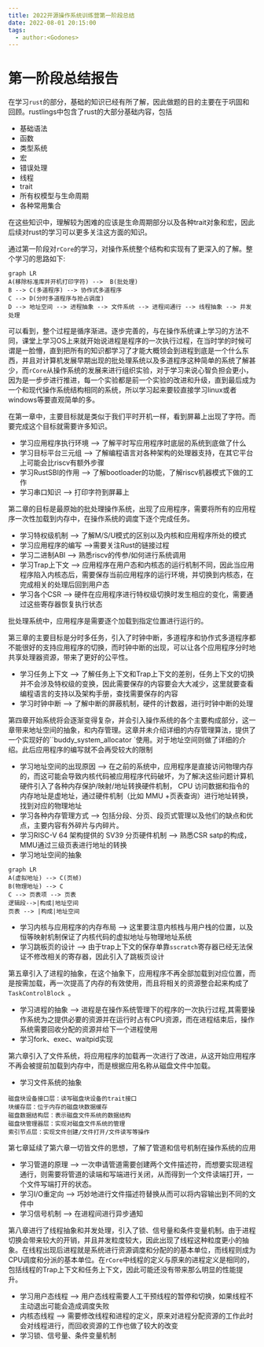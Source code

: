 ```yaml
---
title: 2022开源操作系统训练营第一阶段总结
date: 2022-08-01 20:15:00
tags:  
  - author:<Godones>
---
```


# 第一阶段总结报告

<!-- more -->

在学习`rust`的部分，基础的知识已经有所了解，因此做题的目的主要在于巩固和回顾。rustlings中包含了rust的大部分基础内容，包括

- 基础语法
- 函数
- 类型系统
- 宏
- 错误处理
- 线程
- trait
- 所有权模型与生命周期
- 各种常用集合

在这些知识中，理解较为困难的应该是生命周期部分以及各种trait对象和宏，因此后续对rust的学习可以更多关注这方面的知识。

通过第一阶段对`rCore`的学习，对操作系统整个结构和实现有了更深入的了解。整个学习的思路如下:

```mermaid
graph LR
A(移除标准库并开机打印字符) -->  B(批处理)
B --> C(多道程序) --> 协作式多道程序
C --> D(分时多道程序与抢占调度)
D --> 地址空间 --> 进程抽象 --> 文件系统 --> 进程间通行 --> 线程抽象 --> 并发处理
```

可以看到，整个过程是循序渐进。逐步完善的，与在操作系统课上学习的方法不同，课堂上学习OS上来就开始说进程是程序的一次执行过程，在当时学的时候可谓是一脸懵，直到把所有的知识都学习了才能大概领会到进程到底是一个什么东西，并且对计算机发展早期出现的批处理系统以及多道程序这种简单的系统了解甚少，而`rCore`从操作系统的发展来进行组织实验，对于学习来说心智负担会更小，因为是一步步进行推进，每一个实验都是前一个实验的改进和升级，直到最后成为一个和现代操作系统结构相同的系统，所以学习起来要较直接学习linux或者windows等要直观简单的多。

在第一章中，主要目标就是类似于我们平时开机一样，看到屏幕上出现了字符。而要完成这个目标就需要许多知识。

- 学习应用程序执行环境 --> 了解平时写应用程序时底层的系统到底做了什么
- 学习目标平台三元组 --> 了解编程语言对各种架构的处理器支持，在其它平台上可能会比riscv有额外步骤
- 学习RustSBI的作用 --> 了解bootloader的功能，了解riscv机器模式下做的工作
- 学习串口知识 --> 打印字符到屏幕上

第二章的目标是最原始的批处理操作系统，出现了应用程序，需要将所有的应用程序一次性加载到内存中，在操作系统的调度下逐个完成任务。

- 学习特权级机制 --> 了解M/S/U模式的区别以及内核和应用程序所处的模式
- 学习应用程序的编写 -->需要关注Rust的链接过程
- 学习二进制ABI --> 熟悉riscv的传参/如何进行系统调用
- 学习Trap上下文 --> 应用程序在用户态和内核态的运行机制不同，因此当应用程序陷入内核态后，需要保存当前应用程序的运行环境，并切换到内核态，在完成相关的处理后回到用户态
- 学习各个CSR --> 硬件在应用程序进行特权级切换时发生相应的变化，需要通过这些寄存器恢复执行状态

批处理系统中，应用程序是需要逐个加载到指定位置进行运行的。

第三章的主要目标是分时多任务，引入了时钟中断，多道程序和协作式多道程序都不能很好的支持应用程序的切换，而时钟中断的出现，可以让各个应用程序分时地共享处理器资源，带来了更好的公平性。

- 学习任务上下文 --> 了解任务上下文和Trap上下文的差别，任务上下文的切换并不会涉及特权级的变换，因此需要保存的内容要会大大减少，这里就要查看编程语言的支持以及架构手册，查找需要保存的内容
- 学习时钟中断 --> 了解中断的屏蔽机制，硬件的计数器，进行时钟中断的处理



第四章开始系统将会逐渐变得复杂，并会引入操作系统的各个主要构成部分，这一章带来地址空间的抽象，和内存管理。这章并未介绍详细的内存管理算法，提供了一个实现好的``buddy_system_allocator `使用。对于地址空间则做了详细的介绍。此后应用程序的编写就不会再受较大的限制

- 学习地址空间的出现原因 --> 在之前的系统中，应用程序是直接访问物理内存的，而这可能会导致内核代码被应用程序代码破坏，为了解决这些问题计算机硬件引入了各种内存保护/映射/地址转换硬件机制， CPU 访问数据和指令的内存地址是虚地址，通过硬件机制（比如 MMU +页表查询）进行地址转换，找到对应的物理地址
- 学习各种内存管理方式 --> 包括分段、分页、段页式管理以及他们的缺点和优点，主要内容有外碎片与内碎片。
- 学习RISC-V 64 架构提供的 SV39 分页硬件机制 --> 熟悉CSR satp的构成，MMU通过三级页表进行地址的转换
- 学习地址空间的抽象 

```mermaid
graph LR
A(虚拟地址) --> C(页帧)
B(物理地址) --> C
C --> 页表项 --> 页表 
逻辑段-->|构成|地址空间
页表 --> |构成|地址空间
```

- 学习内核与应用程序的内存布局 -->  这里要注意内核栈与用户栈的位置，以及恒等映射机制保证了内核代码的虚拟地址与物理地址系统
- 学习跳板页的设计 --> 由于trap上下文的保存单靠`sscratch`寄存器已经无法保证不修改相关的寄存器，因此引入了跳板页设计



第五章引入了进程的抽象，在这个抽象下，应用程序不再全部加载到对应位置，而是按需加载，再一次提高了内存的有效使用，而且将相关的资源整合起来构成了`TaskControlBlock `。

- 学习进程的抽象 -->  进程是在操作系统管理下的程序的一次执行过程,其需要操作系统为之提供必要的资源并在运行时占有CPU资源，而在进程结束后，操作系统需要回收分配的资源并给下一个进程使用
- 学习fork、exec、waitpid实现

第六章引入了文件系统，将应用程序的加载再一次进行了改进，从这开始应用程序不再会被提前加载到内存中，而是根据应用名称从磁盘文件中加载。

- 学习文件系统的抽象

```
磁盘块设备接口层：读写磁盘块设备的trait接口
块缓存层：位于内存的磁盘块数据缓存
磁盘数据结构层：表示磁盘文件系统的数据结构
磁盘块管理器层：实现对磁盘文件系统的管理
索引节点层：实现文件创建/文件打开/文件读写等操作
```

第七章延续了第六章一切皆文件的思想，了解了管道和信号机制在操作系统的应用

- 学习管道的原理 --> 一次申请管道需要创建两个文件描述符，而想要实现进程通行，则需要将管道的读端和写端进行关闭，从而得到一个文件读端打开，一个文件写端打开的状态。
- 学习I/O重定向 --> 巧妙地进行文件描述符替换从而可以将内容输出到不同的文件中
- 学习信号机制 -->  在进程间进行异步通知

第八章进行了线程抽象和并发处理，引入了锁、信号量和条件变量机制。由于进程切换会带来较大的开销，并且并发粒度较大，因此出现了线程这种粒度更小的抽象。在线程出现后进程就是系统进行资源调度和分配的的基本单位，而线程则成为CPU调度和分派的基本单位。在`rCore`中线程的定义与原来的进程定义是相同的，包括线程的Trap上下文和任务上下文，因此可能还没有带来那么明显的性能提升。

- 学习用户态线程 --> 用户态线程需要人工干预线程的暂停和切换，如果线程不主动退出可能会造成调度失败
- 内核态线程 --> 需要修改线程和进程的定义，原来对进程分配资源的工作此时会对线程进行，而回收资源的工作也做了较大的改变
- 学习锁、信号量、条件变量机制
